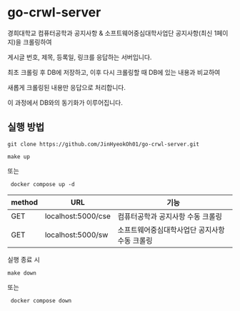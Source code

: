 # go-crwl-server

경희대학교 컴퓨터공학과 공지사항 & 소프트웨어중심대학사업단 공지사항(최신 1페이지)을 크롤링하여

게시글 번호, 제목, 등록일, 링크를 응답하는 서버입니다.

최초 크롤링 후 DB에 저장하고, 이후 다시 크롤링할 때 DB에 있는 내용과 비교하여

새롭게 크롤링된 내용만 응답으로 처리합니다.

이 과정에서 DB와의 동기화가 이루어집니다.

## 실행 방법
```
git clone https://github.com/JinHyeokOh01/go-crwl-server.git
```

```
make up
```

또는

```
 docker compose up -d
```

|method|URL|기능|
|------|---|---|
|GET|localhost:5000/cse|컴퓨터공학과 공지사항 수동 크롤링|
|GET|localhost:5000/sw|소프트웨어중심대학사업단 공지사항 수동 크롤링|

실행 종료 시

```
make down
```

또는

```
 docker compose down
```

